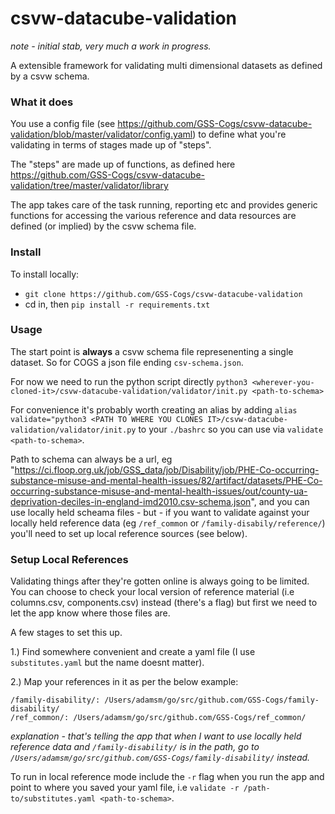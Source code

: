 # csvw-datacube-validation

_note - initial stab, very much a work in progress._

A extensible framework for validating multi dimensional datasets as defined by a csvw schema.

### What it does

You use a config file (see https://github.com/GSS-Cogs/csvw-datacube-validation/blob/master/validator/config.yaml) to define what you're validating in terms of stages made up of "steps".

The "steps" are made up of functions, as defined here https://github.com/GSS-Cogs/csvw-datacube-validation/tree/master/validator/library

The app takes care of the task running, reporting etc and provides generic functions for accessing the various reference and data resources are defined (or implied) by the csvw schema file.


### Install

To install locally:
-  `git clone https://github.com/GSS-Cogs/csvw-datacube-validation`
- cd in, then `pip install -r requirements.txt`


### Usage

The start point is **always** a csvw schema file represenenting a single dataset. So for COGS a json file ending `csv-schema.json`.

For now we need to run the python script directly
`python3 <wherever-you-cloned-it>/csvw-datacube-validation/validator/init.py <path-to-schema>`

For convenience it's probably worth creating an alias by adding `alias validate="python3 <PATH TO WHERE YOU CLONES IT>/csvw-datacube-validation/validator/init.py` to your `./bashrc` so you can use via `validate <path-to-schema>`.
  
Path to schema can always be a url, eg "https://ci.floop.org.uk/job/GSS_data/job/Disability/job/PHE-Co-occurring-substance-misuse-and-mental-health-issues/82/artifact/datasets/PHE-Co-occurring-substance-misuse-and-mental-health-issues/out/county-ua-deprivation-deciles-in-england-imd2010.csv-schema.json", and you can use locally held scheama files - but - if you want to validate against your locally held reference data (eg `/ref_common` or `/family-disabily/reference/`) you'll need to set up local reference sources (see below).


### Setup Local References

Validating things after they're gotten online is always going to be limited. You can choose to check your local version
of reference material (i.e columns.csv, components.csv) instead (there's a flag) but first we need to let the app know where those files are.

A few stages to set this up.

1.) Find somewhere convenient and create a yaml file (I use `substitutes.yaml` but the name doesnt matter).

2.) Map your references in it as per the below example:

```
/family-disability/: /Users/adamsm/go/src/github.com/GSS-Cogs/family-disability/
/ref_common/: /Users/adamsm/go/src/github.com/GSS-Cogs/ref_common/
```
*explanation - that's telling the app that when I want to use locally held reference data and
`/family-disability/` is in the path, go to `/Users/adamsm/go/src/github.com/GSS-Cogs/family-disability/` instead.*

To run in local reference mode include the `-r` flag when you run the app and point to where you saved your yaml file, i.e `validate -r /path-to/substitutes.yaml <path-to-schema>`.
